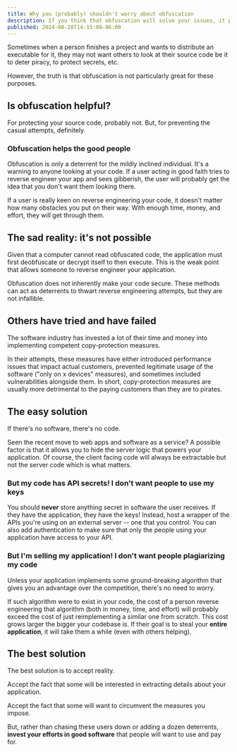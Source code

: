```yaml
---
title: Why you (probably) shouldn't worry about obfuscation
description: If you think that obfuscation will solve your issues, it probably won't. 
published: 2024-08-28T14:15:00-06:00
---
```


Sometimes when a person finishes a project and wants to distribute an executable for it, they may not want others to look at their source code be it to deter piracy, to protect secrets, etc.

However, the truth is that obfuscation is not particularly great for these purposes.

## Is obfuscation helpful?

For protecting your source code, probably not. But, for preventing the casual attempts, definitely.

### Obfuscation helps the good people

Obfuscation is only a deterrent for the mildly inclined individual. It's a warning to anyone looking at your code. If a user acting in good faith tries to reverse engineer your app and sees gibberish, the user will probably get the idea that you don't want them looking there.

If a user is really keen on reverse engineering your code, it doesn't matter how many obstacles you put on their way. With enough time, money, and effort, they will get through them.

## The sad reality: it's not possible

Given that a computer cannot read obfuscated code, the application must first deobfuscate or decrypt itself to then execute. This is the weak point that allows someone to reverse engineer your application.

Obfuscation does not inherently make your code secure. These methods can act as deterrents to thwart reverse engineering attempts, but they are not infallible.

## Others have tried and have failed

The software industry has invested a lot of their time and money into implementing competent copy-protection measures.

In their attempts, these measures have either introduced performance issues that impact actual customers, prevented legitimate usage of the software ("only on x devices" measures), and sometimes included vulnerabilities alongside them. In short, copy-protection measures are usually more detrimental to the paying customers than they are to pirates.

## The easy solution

If there's no software, there's no code.

Seen the recent move to web apps and software as a service? A possible factor is that it allows you to hide the server logic that powers your application. Of course, the client facing code will always be extractable but not the server code which is what matters.

### But my code has API secrets! I don't want people to use my keys

You should **never** store anything secret in software the user receives. If they have the application, they have the keys! Instead, host a wrapper of the APIs you're using on an external server -- one that you control. You can also add authentication to make sure that only the people using your application have access to your API.

### But I'm selling my application! I don't want people plagiarizing my code

Unless your application implements some ground-breaking algorithm that gives you an advantage over the competition, there's no need to worry.

If such algorithm were to exist in your code, the cost of a person reverse engineering that algorithm (both in money, time, and effort) will probably exceed the cost of just reimplementing a similar one from scratch. This cost grows larger the bigger your codebase is. If their goal is to steal your **entire application**, it will take them a while (even with others helping).

## The best solution

The best solution is to accept reality.

Accept the fact that some will be interested in extracting details about your application.

Accept the fact that some will want to circumvent the measures you impose.

But, rather than chasing these users down or adding a dozen deterrents, **invest your efforts in good software** that people will want to use and pay for.
